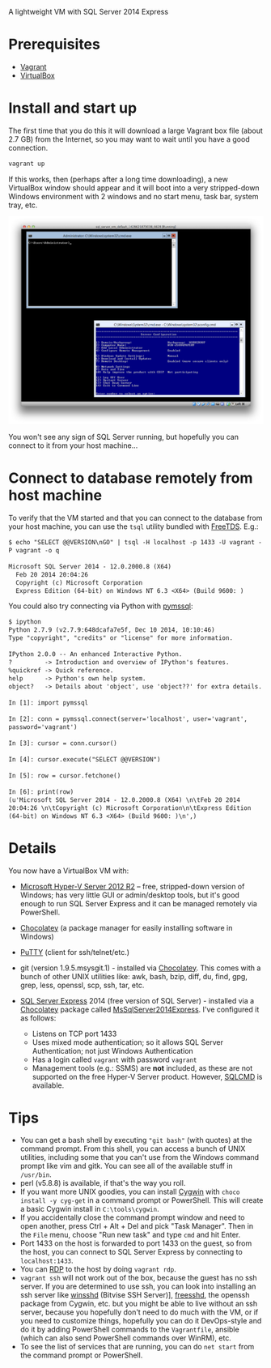 A lightweight VM with SQL Server 2014 Express

# Prerequisites

- [Vagrant][]
- [VirtualBox][]

# Install and start up

The first time that you do this it will download a large Vagrant box
file (about 2.7 GB) from the Internet, so you may want to wait until you
have a good connection.

```bash
vagrant up
```

If this works, then (perhaps after a long time downloading),
a new VirtualBox window should appear and it will boot into a
very stripped-down Windows environment
with 2 windows and no start menu, task bar, system tray, etc.

![Screenshot](screenshot.png)

You won't see any sign of SQL Server running, but hopefully you
can connect to it from your host machine...

# Connect to database remotely from host machine

To verify that the VM started and that you can connect to the database
from your host machine, you can use the `tsql` utility bundled
with [FreeTDS][]. E.g.:

```
$ echo "SELECT @@VERSION\nGO" | tsql -H localhost -p 1433 -U vagrant -P vagrant -o q

Microsoft SQL Server 2014 - 12.0.2000.8 (X64)
  Feb 20 2014 20:04:26
  Copyright (c) Microsoft Corporation
  Express Edition (64-bit) on Windows NT 6.3 <X64> (Build 9600: )
```

You could also try connecting via Python with [pymssql][]:

```
$ ipython
Python 2.7.9 (v2.7.9:648dcafa7e5f, Dec 10 2014, 10:10:46)
Type "copyright", "credits" or "license" for more information.

IPython 2.0.0 -- An enhanced Interactive Python.
?         -> Introduction and overview of IPython's features.
%quickref -> Quick reference.
help      -> Python's own help system.
object?   -> Details about 'object', use 'object??' for extra details.

In [1]: import pymssql

In [2]: conn = pymssql.connect(server='localhost', user='vagrant', password='vagrant')

In [3]: cursor = conn.cursor()

In [4]: cursor.execute("SELECT @@VERSION")

In [5]: row = cursor.fetchone()

In [6]: print(row)
(u'Microsoft SQL Server 2014 - 12.0.2000.8 (X64) \n\tFeb 20 2014 20:04:26 \n\tCopyright (c) Microsoft Corporation\n\tExpress Edition (64-bit) on Windows NT 6.3 <X64> (Build 9600: )\n',)
```


# Details

You now have a VirtualBox VM with:

- [Microsoft Hyper-V Server 2012 R2][Hyper-V Server] – free, stripped-down
  version of Windows; has very little GUI or admin/desktop tools, but it's good
  enough to run SQL Server Express and it can be managed remotely via PowerShell.
- [Chocolatey][] (a package manager for easily installing software in Windows)
- [PuTTY][] (client for ssh/telnet/etc.)
- git (version 1.9.5.msysgit.1) - installed via [Chocolatey][]. This
  comes with a bunch of other UNIX utilities like: awk, bash, bzip,
  diff, du, find, gpg, grep, less, openssl, scp, ssh, tar, etc.
- [SQL Server Express][] 2014 (free version of SQL Server) - installed
  via a [Chocolatey][] package called [MsSqlServer2014Express][]. I've
  configured it as follows:

  - Listens on TCP port 1433
  - Uses mixed mode authentication; so it allows SQL Server Authentication; not just Windows Authentication
  - Has a login called `vagrant` with password `vagrant`
  - Management tools (e.g.: SSMS) are **not** included, as these are not
    supported on the free Hyper-V Server product. However, [SQLCMD][] is available.

# Tips

- You can get a bash shell by executing `"git bash"` (with quotes) at
  the command prompt. From this shell, you can access a bunch of UNIX
  utilities, including some that you can't use from the Windows command
  prompt like vim and gitk. You can see all of the available stuff in
  `/usr/bin`.
- perl (v5.8.8) is available, if that's the way you roll.
- If you want more UNIX goodies, you can install [Cygwin][] with `choco
  install -y cyg-get` in a command prompt or PowerShell. This will
  create a basic Cygwin install in `C:\tools\cygwin`.
- If you accidentally close the command prompt window and need to open
  another, press Ctrl + Alt + Del and pick "Task Manager". Then in the
  `File` menu, choose "Run new task" and type `cmd` and hit Enter.
- Port 1433 on the host is forwarded to port 1433 on the guest, so from
  the host, you can connect to SQL Server Express by connecting to
  `localhost:1433`.
- You can [RDP][] to the host by doing `vagrant rdp`.
- `vagrant ssh` will not work out of the box,
because the guest has no ssh server. If you are
determined to use ssh, you can look into
installing an ssh server like [winsshd][] (Bitvise SSH Server)], [freesshd][],
the openssh package from Cygwin, etc. but you might be able to live without
an ssh server, because you hopefully don't need to do much with the VM, or
if you need to customize things, hopefully you can do it DevOps-style and
do it by adding PowerShell commands to the `Vagrantfile`, ansible (which can
also send PowerShell commands over WinRM), etc.
- To see the list of services that are running, you can do `net start` from the
command prompt or PowerShell.

[Vagrant]: https://www.vagrantup.com/
[VirtualBox]: https://www.virtualbox.org/
[FreeTDS]: http://www.freetds.org/
[pymssql]: http://pymssql.org/
[Hyper-V Server]: https://technet.microsoft.com/en-us/library/hh833684.aspx
[SQL Server Express]: http://www.microsoft.com/en-us/server-cloud/products/sql-server-editions/sql-server-express.aspx
[Chocolatey]: https://chocolatey.org/
[PuTTY]: http://www.chiark.greenend.org.uk/~sgtatham/putty/
[MsSqlServer2014Express]: https://chocolatey.org/packages/MsSqlServer2014Express
[devmonkeys/database]: http://code.corp.surveymonkey.com/devmonkeys/database
[SQLCMD]: https://msdn.microsoft.com/en-us/library/ms162773.aspx
[Cygwin]: https://www.cygwin.com/
[RDP]: http://en.wikipedia.org/wiki/Remote_Desktop_Protocol
[winsshd]: https://www.bitvise.com/ssh-server
[freesshd]: http://www.freesshd.com/
